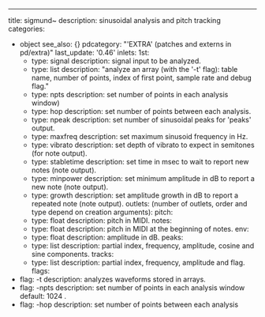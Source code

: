 ---
title: sigmund~
description: sinusoidal analysis and pitch tracking
categories:
- object
see_also: {}
pdcategory: "'EXTRA' (patches and externs in pd/extra)"
last_update: '0.46'
inlets:
  1st:
  - type: signal
    description: signal input to be analyzed.
  - type: list
    description: "analyze an array (with the '-t' flag): table name, number of points, index of first point, sample rate and debug flag."
  - type: npts <float>
    description: set number of points in each analysis window)
  - type: hop <float>
    description: set number of points between each analysis.
  - type: npeak <float>
    description: set number of sinusoidal peaks for 'peaks' output.
  - type: maxfreq <float>
    description: set maximum sinusoid frequency in Hz.
  - type: vibrato <float>
    description: set depth of vibrato to expect in semitones (for note output).
  - type: stabletime <float>
    description: set time in msec to wait to report new notes (note output).
  - type: minpower <float>
    description: set minimum amplitude in dB to report a new note (note output).
  - type: growth <float>
    description: set amplitude growth in dB to report a repeated note (note output).
outlets:
  (number of outlets, order and type depend on creation arguments):
  pitch:
  - type: float
    description: pitch in MIDI.
  notes:
  - type: float
    description: pitch in MIDI at the beginning of notes.
  env:
  - type: float
    description: amplitude in dB.
  peaks:
  - type: list
    description: partial index, frequency, amplitude, cosine and sine components.
  tracks:
  - type: list
    description: partial index, frequency, amplitude and flag.
flags:
- flag: -t
  description: analyzes waveforms stored in arrays.
- flag: -npts <float>
  description: set number of points in each analysis window 
  default: 1024
.
- flag: -hop <float>
  description: set number of points between each analysis 